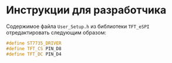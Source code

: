 Инструкции для разработчика
==========================

Содержимое файла `User_Setup.h` из библиотеки `TFT_eSPI` отредактировать следующим образом:

```cpp
#define ST7735_DRIVER
#define TFT_CS PIN_D8
#define TFT_DC PIN_D4
```
